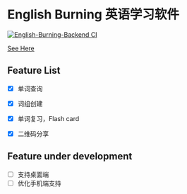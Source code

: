 # English Burning 英语学习软件

[![English-Burning-Backend CI](https://github.com/tolerious/English-Burning-Backend/actions/workflows/English-Burning-Backend.yml/badge.svg?branch=master)](https://github.com/tolerious/English-Burning-Backend/actions/workflows/English-Burning-Backend.yml)

[See Here](https://github.com/tolerious/English-Burning-Frontend)

## Feature List
- [x] 单词查询
- [x] 词组创建
- [x] 单词复习，Flash card
- [x] 二维码分享


## Feature under development
- [ ] 支持桌面端
- [ ] 优化手机端支持

